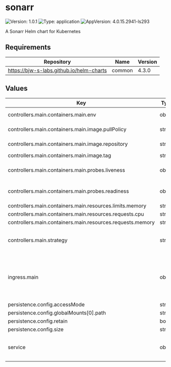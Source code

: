 # sonarr

![Version: 1.0.1](https://img.shields.io/badge/Version-1.0.1-informational?style=flat-square) ![Type: application](https://img.shields.io/badge/Type-application-informational?style=flat-square) ![AppVersion: 4.0.15.2941-ls293](https://img.shields.io/badge/AppVersion-4.0.15.2941--ls293-informational?style=flat-square)

A Sonarr Helm chart for Kubernetes

## Requirements

| Repository | Name | Version |
|------------|------|---------|
| https://bjw-s-labs.github.io/helm-charts | common | 4.3.0 |

## Values

| Key | Type | Default | Description |
|-----|------|---------|-------------|
| controllers.main.containers.main.env | object | See [values.yaml](./values.yaml) | environment variables. |
| controllers.main.containers.main.image.pullPolicy | string | `"IfNotPresent"` | image pull policy |
| controllers.main.containers.main.image.repository | string | `"ghcr.io/linuxserver/sonarr"` | image repository |
| controllers.main.containers.main.image.tag | string | `"4.0.15.2941-ls293"` | image tag |
| controllers.main.containers.main.probes.liveness | object | `{"path":"/ping","type":"HTTP"}` | Configures liveness probe |
| controllers.main.containers.main.probes.readiness | object | `{"path":"/ping","type":"HTTP"}` | Configures readiness probe |
| controllers.main.containers.main.resources.limits.memory | string | `"4Gi"` |  |
| controllers.main.containers.main.resources.requests.cpu | string | `"10m"` |  |
| controllers.main.containers.main.resources.requests.memory | string | `"256Mi"` |  |
| controllers.main.strategy | string | `"RollingUpdate"` | Set the controller upgrade strategy |
| ingress.main | object | See [values.yaml](./values.yaml) | Enable and configure ingress settings for the chart under this key. |
| persistence.config.accessMode | string | `"ReadWriteOnce"` |  |
| persistence.config.globalMounts[0].path | string | `"/config"` |  |
| persistence.config.retain | bool | `true` |  |
| persistence.config.size | string | `"500Mi"` |  |
| service | object | See [values.yaml](./values.yaml) | Configures service settings for the chart. |

